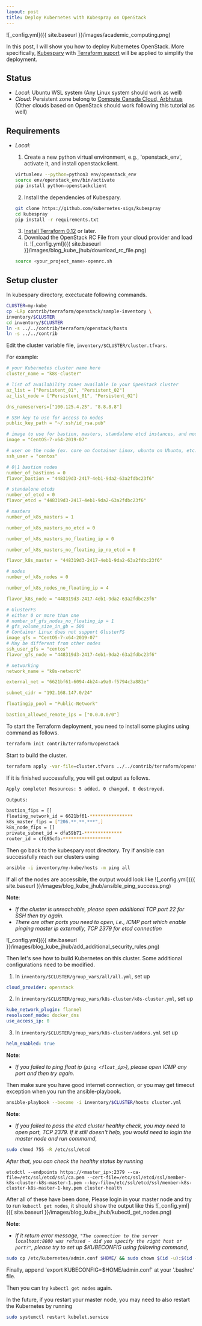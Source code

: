 ```yaml
---
layout: post
title: Deploy Kubernetes with Kubespray on OpenStack
---
```


![_config.yml]({{ site.baseurl }}/images/academic_computing.png)

In this post, I will show you how to deploy Kubernetes OpenStack.
More specifically, [Kubespary](https://github.com/kubernetes-sigs/kubespray) with 
[Terraform suport](https://github.com/kubernetes-sigs/kubespray/tree/master/contrib/terraform) will be applied to simplify the deployment.

## Status

- *Local:* Ubuntu WSL system (Any Linux system should work as well)
- *Cloud:* Persistent zone belong to [Compute Canada Cloud, Arbhutus](https://arbutus.cloud.computecanada.ca/) 
(Other clouds based on OpenStack should work following this tutorial as well)

## Requirements

- *Local:*

  1. Create a new python virtual environment, e.g., 'openstack_env', activate it, and install openstackclient.
  ```bash
  virtualenv --python=python3 env/openstack_env
  source env/openstack_env/bin/activate
  pip install python-openstackclient
  ```
  2. Install the dependencies of Kubespary.
  ```bash
  git clone https://github.com/kubernetes-sigs/kubespray
  cd kubespray
  pip install -r requirements.txt
  ```
  3. [Install Terraform 0.12](https://www.terraform.io/intro/getting-started/install.html) or later.
  4. Download the OpenStack RC File from your cloud provider and load it.
  ![_config.yml]({{ site.baseurl }}/images/blog_kube_jhub/download_rc_file.png)
  ```bash
  source <your_project_name>-openrc.sh
  ```
  
## Setup cluster

In kubespary directory, exectucate following commands.
  ```bash
  CLUSTER=my-kube
  cp -LRp contrib/terraform/openstack/sample-inventory \
  inventory/$CLUSTER
  cd inventory/$CLUSTER
  ln -s ../../contrib/terraform/openstack/hosts
  ln -s ../../contrib
  ```
Edit the cluster variable file, `inventory/$CLUSTER/cluster.tfvars`.

For example:
```yaml
# your Kubernetes cluster name here
cluster_name = "k8s-cluster"

# list of availability zones available in your OpenStack cluster
az_list = ["Persistent_01", "Persistent_02"]
az_list_node = ["Persistent_01", "Persistent_02"]

dns_nameservers=["100.125.4.25", "8.8.8.8"]

# SSH key to use for access to nodes
public_key_path = "~/.ssh/id_rsa.pub"

# image to use for bastion, masters, standalone etcd instances, and nodes
image = "CentOS-7-x64-2019-07"

# user on the node (ex. core on Container Linux, ubuntu on Ubuntu, etc.)
ssh_user = "centos"

# 0|1 bastion nodes
number_of_bastions = 0
flavor_bastion = "448319d3-2417-4eb1-9da2-63a2fdbc23f6"

# standalone etcds
number_of_etcd = 0
flavor_etcd = "448319d3-2417-4eb1-9da2-63a2fdbc23f6"

# masters
number_of_k8s_masters = 1

number_of_k8s_masters_no_etcd = 0

number_of_k8s_masters_no_floating_ip = 0

number_of_k8s_masters_no_floating_ip_no_etcd = 0

flavor_k8s_master = "448319d3-2417-4eb1-9da2-63a2fdbc23f6"

# nodes
number_of_k8s_nodes = 0

number_of_k8s_nodes_no_floating_ip = 4

flavor_k8s_node = "448319d3-2417-4eb1-9da2-63a2fdbc23f6"

# GlusterFS
# either 0 or more than one
# number_of_gfs_nodes_no_floating_ip = 1
# gfs_volume_size_in_gb = 500
# Container Linux does not support GlusterFS
image_gfs = "CentOS-7-x64-2019-07"
# May be different from other nodes
ssh_user_gfs = "centos"
flavor_gfs_node = "448319d3-2417-4eb1-9da2-63a2fdbc23f6"

# networking
network_name = "k8s-network"

external_net = "6621bf61-6094-4b24-a9a0-f5794c3a881e"

subnet_cidr = "192.168.147.0/24"

floatingip_pool = "Public-Network"

bastion_allowed_remote_ips = ["0.0.0.0/0"]

```
To start the Terraform deployment, you need to install some plugins using command as follows.
```bash
terraform init contrib/terraform/openstack
```
Start to build the cluster.
```bash
terraform apply -var-file=cluster.tfvars ../../contrib/terraform/openstack
```
If it is finished successfully, you will get output as follows.
```bash
Apply complete! Resources: 5 added, 0 changed, 0 destroyed.

Outputs:

bastion_fips = []
floating_network_id = 6621bf61-****************
k8s_master_fips = ["206.**.**.***",]
k8s_node_fips = []
private_subnet_id = dfa59b71-**************
router_id = cf695cfb-******************
```
Then go back to the kubespary root directory. Try if ansible can successfully reach our clusters using
```bash
ansible -i inventory/my-kube/hosts -m ping all
```
If all of the nodes are accessible, the output would look like
![_config.yml]({{ site.baseurl }}/images/blog_kube_jhub/ansible_ping_success.png)

**Note**:

- *If the cluster is unreachable, please open additional TCP port 22 for SSH  then try again.*
- *There are other ports you need to open, i.e., ICMP port which enable pinging master ip externally, TCP 2379 for etcd connection*

![_config.yml]({{ site.baseurl }}/images/blog_kube_jhub/add_additional_security_rules.png)

Then let's see how to build Kubernetes on this cluster. Some additional configurations need to be modified.

1. In `inventory/$CLUSTER/group_vars/all/all.yml`, set up 
```yaml
cloud_provider: openstack
```

2. In `inventory/$CLUSTER/group_vars/k8s-cluster/k8s-cluster.yml`, set up 
```yaml
kube_network_plugin: flannel
resolvconf_mode: docker_dns
use_access_ip: 0
```

3. In `inventory/$CLUSTER/group_vars/k8s-cluster/addons.yml` set up 
```yaml
helm_enabled: true
```

**Note**:
- *If you failed to ping float ip (`ping <float_ip>`), please open ICMP any port and then try again.*

Then make sure you have good internet connection, or you may get timeout exception when you run the ansible-playbook.
```bash
ansible-playbook --become -i inventory/$CLUSTER/hosts cluster.yml
```
**Note**:
- *If you failed to pass the etcd cluster healthy check, you may need to open port, TCP 2379. If it still doesn't help, you would need to login the master node 
and run commamd*, 
```bash
sudo chmod 755 -R /etc/ssl/etcd
```
*After that, you can check the healthy status by running*
```
etcdctl --endpoints https://<master_ip>:2379 --ca-file=/etc/ssl/etcd/ssl/ca.pem --cert-file=/etc/ssl/etcd/ssl/member-k8s-cluster-k8s-master-1.pem --key-file=/etc/ssl/etcd/ssl/member-k8s-cluster-k8s-master-1-key.pem cluster-health
```

After all of these have been done, Please login in your master node and try to run `kubectl get nodes`, it should show the output like this
![_config.yml]({{ site.baseurl }}/images/blog_kube_jhub/kubectl_get_nodes.png)

**Note**:
- *If it return error message, 
`"The connection to the server localhost:8080 was refused - did you specify the right host or port?"`, 
please try to set up $KUBECONFIG using following command,*
```bash
sudo cp /etc/kubernetes/admin.conf $HOME/ && sudo chown $(id -u):$(id -g) $HOME/admin.conf && export KUBECONFIG=$HOME/admin.conf
```
Finally, append 'export KUBECONFIG=$HOME/admin.conf' at your '.bashrc' file.

Then you can try `kubectl get nodes` again.

In the future, if you restart your master node, you may need to also restart the Kubernetes by running 
```bash
sudo systemctl restart kubelet.service
```



